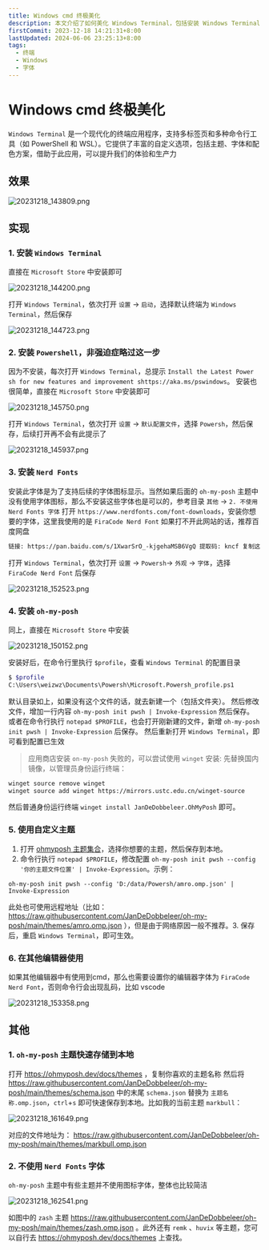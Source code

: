 ```yaml
---
title: Windows cmd 终极美化
description: 本文介绍了如何美化 Windows Terminal，包括安装 Windows Terminal 和 PowerShell、安装 Nerd Fonts 字体、安装 oh-my-posh 主题、使用自定义主题以及在其他编辑器中使用这些设置。文章提供了详细的步骤和相关链接，帮助用户实现终端美化
firstCommit: 2023-12-18 14:21:31+8:00
lastUpdated: 2024-06-06 23:25:13+8:00
tags:
  - 终端
  - Windows
  - 字体
---
```


# Windows cmd 终极美化

`Windows Terminal` 是一个现代化的终端应用程序，支持多标签页和多种命令行工具（如 PowerShell 和 WSL）。它提供了丰富的自定义选项，包括主题、字体和配色方案，借助于此应用，可以提升我们的体验和生产力

## 效果

<!-- ![image](/img/blog/20231218_143809.png) -->
![20231218_143809.png](http://sto1fqpd6.hn-bkt.clouddn.com/67768685e62d0.png)

## 实现

### 1. 安装 `Windows Terminal`

直接在 `Microsoft Store` 中安装即可

![20231218_144200.png](http://sto1fqpd6.hn-bkt.clouddn.com/67768686ea222.png)

打开 `Windows Terminal`，依次打开 `设置` -> `启动`，选择默认终端为 `Windows Terminal`，然后保存

![20231218_144723.png](http://sto1fqpd6.hn-bkt.clouddn.com/677686862651b.png)

### 2. 安装 `Powershell`，非强迫症略过这一步

因为不安装，每次打开 `Windows Terminal`，总提示 `Install the Latest Power sh for new features and improvement shttps://aka.ms/pswindows`。
安装也很简单，直接在 `Microsoft Store` 中安装即可

![20231218_145750.png](http://sto1fqpd6.hn-bkt.clouddn.com/67768688d33dd.png)

打开 `Windows Terminal`，依次打开 `设置` -> `默认配置文件`，选择 `Powersh`，然后保存，后续打开再不会有此提示了

![20231218_145937.png](http://sto1fqpd6.hn-bkt.clouddn.com/67768685efcdb.png)

### 3. 安装 `Nerd Fonts`

安装此字体是为了支持后续的字体图标显示。当然如果后面的 `oh-my-posh` 主题中没有使用字体图标，那么不安装这些字体也是可以的，参考目录 `其他` -> `2. 不使用 Nerd Fonts 字体`
打开 `https://www.nerdfonts.com/font-downloads`，安装你想要的字体，这里我使用的是 `FiraCode Nerd Font`
如果打不开此网站的话，推荐百度网盘

```txt
链接: https://pan.baidu.com/s/1XwarSrO_-kjgehaMSB6VgQ 提取码: kncf 复制这段内容后打开百度网盘手机App，操作更方便哦
```

打开 `Windows Terminal`，依次打开 `设置` -> `Powersh`-> `外观` -> `字体`，选择 `FiraCode Nerd Font` 后保存

![20231218_152523.png](http://sto1fqpd6.hn-bkt.clouddn.com/677686897588b.png)

### 4. 安装 `oh-my-posh`

同上，直接在 `Microsoft Store` 中安装

![20231218_150152.png](http://sto1fqpd6.hn-bkt.clouddn.com/67768686bcb0f.png)

安装好后，在命令行里执行 `$profile`，查看 `Windows Terminal` 的配置目录

```bash
$ $profile
C:\Users\weizwz\Documents\Powersh\Microsoft.Powersh_profile.ps1
```

默认目录如上，如果没有这个文件的话，就去新建一个（包括文件夹）。
然后修改文件，增加一行内容 `oh-my-posh init pwsh | Invoke-Expression` 然后保存。
或者在命令行执行 `notepad $PROFILE`，也会打开刚新建的文件，新增 `oh-my-posh init pwsh | Invoke-Expression` 后保存。
然后重新打开 `Windows Terminal`，即可看到配置已生效

> 应用商店安装 `on-my-posh` 失败的，可以尝试使用 `winget` 安装:
> 先替换国内镜像，以管理员身份运行终端：

```bash
winget source remove winget
winget source add winget https://mirrors.ustc.edu.cn/winget-source
```

然后普通身份运行终端 `winget install JanDeDobbeleer.OhMyPosh` 即可。

### 5. 使用自定义主题

1. 打开 [ohmyposh 主题集合](https://ohmyposh.dev/docs/themes)，选择你想要的主题，然后保存到本地。
2. 命令行执行 `notepad $PROFILE`，修改配置 `oh-my-posh init pwsh --config '你的主题文件位置' | Invoke-Expression`。示例：

```
oh-my-posh init pwsh --config 'D:/data/Powersh/amro.omp.json' | Invoke-Expression
```

此处也可使用远程地址（比如：https://raw.githubusercontent.com/JanDeDobbeleer/oh-my-posh/main/themes/amro.omp.json ），但是由于网络原因一般不推荐。3. 保存后，重启 `Windows Terminal`，即可生效。

### 6. 在其他编辑器使用

如果其他编辑器中有使用到cmd，那么也需要设置你的编辑器字体为 `FiraCode Nerd Font`，否则命令行会出现乱码，比如 vscode

![20231218_153358.png](http://sto1fqpd6.hn-bkt.clouddn.com/67768689c5163.png)

## 其他

### 1. `oh-my-posh` 主题快速存储到本地

打开 https://ohmyposh.dev/docs/themes ，复制你喜欢的主题名称
然后将 https://raw.githubusercontent.com/JanDeDobbeleer/oh-my-posh/main/themes/schema.json 中的末尾 `schema.json` 替换为 `主题名称.omp.json`，`ctrl`+`s` 即可快速保存到本地。比如我的当前主题 `markbull`：

![20231218_161649.png](http://sto1fqpd6.hn-bkt.clouddn.com/6776868973319.png)

对应的文件地址为：
https://raw.githubusercontent.com/JanDeDobbeleer/oh-my-posh/main/themes/markbull.omp.json

### 2. 不使用 `Nerd Fonts` 字体

`oh-my-posh` 主题中有些主题并不使用图标字体，整体也比较简洁

![20231218_162541.png](http://sto1fqpd6.hn-bkt.clouddn.com/6776868a79733.png)

如图中的 `zash` 主题 https://raw.githubusercontent.com/JanDeDobbeleer/oh-my-posh/main/themes/zash.omp.json 。此外还有 `remk` 、`huvix` 等主题，您可以自行去 https://ohmyposh.dev/docs/themes 上查找。
